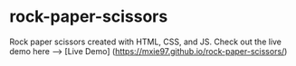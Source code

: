 # rock-paper-scissors
Rock paper scissors created with HTML, CSS, and JS.
Check out the live demo here --> [Live Demo] (https://mxie97.github.io/rock-paper-scissors/)